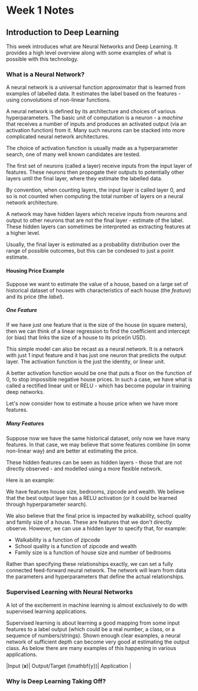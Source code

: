 # Week 1 Notes


## Introduction to Deep Learning

This week introduces what are Neural Networks and Deep Learning. It provides a high level overview along with some examples of what is possible with this technology.

### What is a Neural Network?

A neural network is a universal function approximator that is learned from examples of labelled data. It estimates the label based on the features - using convolutions of non-linear functions.

A neural network is defined by its architecture and choices of various hyperparameters. The basic unit of computation is a neuron - a *machine* that receives a number of inputs and produces an activated output (via an activation function) from it. Many such neurons can be stacked into more complicated neural network architectures.

The choice of activation function is usually made as a hyperparameter search, one of many well known candidates are tested.

The first set of neurons (called a layer) receive inputs from the input layer of features. These neurons then propogate their outputs to potentially other layers until the final layer, where they estimate the labelled data.

By convention, when counting layers, the input layer is called layer 0, and so is not counted when computing the total number of layers on a neural network architecture.

A network may have hidden layers which receive inputs from neurons and output to other neurons that are not the final layer - estimate of the label. These hidden layers can sometimes be interpreted as extracting features at a higher level.

Usually, the final layer is estimated as a probability distribution over the range of possible outcomes, but this can be condesed to just a point estimate.

#### Housing Price Example

Suppose we want to estimate the value of a house, based on a large set of historical dataset of houses with characteristics of each house (the *feature*) and its price (the *label*).


##### One Feature 

If we have just one feature that is the size of the house (in square meters), then we can think of a linear regression to find the coefficient and intercept (or bias) that links the size of a house to its price(in USD). 

This simple model can also be recast as a neural network. It is a network with just 1 input feature and it has just one neuron that predicts the output layer. The activation function is the just the identity, or linear unit.  

A better activation function would be one that puts a floor on the function of 0, to stop impossible negative house prices.  In such a case, we have what is called a rectified linear unit or RELU - which has become popular in training deep networks. 

Let's now consider how to estimate a house price when we have more features.

##### Many Features

Suppose now we have the same historical dataset, only now we have many features. In that case, we may believe that some features combine (in some non-linear way) and are better at estimating the price.

These hidden features can be seen as hidden layers - those that are not directly observed - and modelled using a more flexible network.

Here is an example:

We have features house size, bedrooms, zipcode and wealth. We believe that the best output layer has a RELU activation (or it could be learned through hyperparameter search).

We also believe that the final price is impacted by walkability, school quality and family size of a house. These are features that we don't directly observe. However, we can use a hidden layer to specify that, for example:

* Walkability is a function of zipcode
* School quality is a function of zipcode and wealth
* Family size is a function of house size and number of bedrooms

Rather than specifying these relationships exactly, we can set a fully connected feed-forward neural network. The network will learn from data the parameters and hyperparameters that define the actual relationships.

### Supervised Learning with Neural Networks

A lot of the excitement in machine learning is almost exclusively to do with supervised learning applications.

Supervised learning is about learning a good mapping from some input features to a label output (which could be a real number, a class, or a sequence of numbers/strings). Shown enough clear examples, a neural network of sufficient depth can become very good at estimating the output class.  As below there are many examples of this happening in various applications.

|Input ($\mathbf{x}$)| Output/Target (\mathbf{y})| Application |




### Why is Deep Learning Taking Off?

